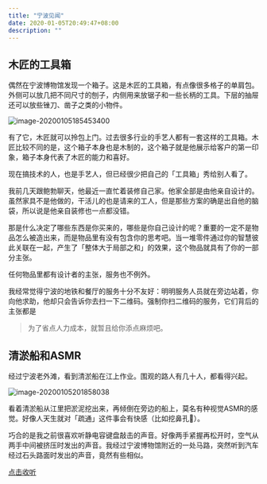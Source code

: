 ```yaml
---
title: "宁波见闻"
date: 2020-01-05T20:49:47+08:00
description: ""
---
```


## 木匠的工具箱

偶然在宁波博物馆发现一个箱子。这是木匠的工具箱，有点像很多格子的单肩包。外侧可以放几把不同尺寸的刨子，内侧用来放锯子和一些长柄的工具。下层的抽屉还可以放些锉刀、凿子之类的小物件。

![image-20200105185453400](https://tva1.sinaimg.cn/large/006tNbRwly1galvuygesgj31hc0u0he2.jpg)

有了它，木匠就可以拎包上门。过去很多行业的手艺人都有一套这样的工具箱。木匠比较不同的是，这个箱子本身也是木制的，这个箱子就是他展示给客户的第一印象，箱子本身代表了木匠的能力和喜好。

现在搞技术的人，也是手艺人，但已经很少把自己的「工具箱」秀给别人看了。

我前几天跟鲍勃聊天，他最近一直忙着装修自己家。他家全部是由他亲自设计的。虽然家具不是他做的，干活儿的也是请来的工人，但是那些方案的确是出自他的脑袋，所以说是他亲自装修也一点都没错。

那是什么决定了哪些东西是你买来的，哪些是你自己设计的呢？重要的一定不是物品怎么被造出来，而是物品里有没有包含你的思考吧。当一堆零件通过你的智慧彼此关联在一起，产生了「整体大于局部之和」的效果，这个物品就具有了你的一部分主张。

任何物品里都有设计者的主张，服务也不例外。

我经常觉得宁波的地铁和餐厅的服务十分不友好：明明服务人员就在旁边站着，你向他求助，他却只会告诉你去扫一下二维码。强制你扫二维码的服务，它们背后的主张都是

>  为了省点人力成本，就暂且给你添点麻烦吧。

## 清淤船和ASMR

经过宁波老外滩，看到清淤船在江上作业。围观的路人有几十人，都看得兴起。

![image-20200105201858038](https://tva1.sinaimg.cn/large/006tNbRwly1galyam1mk1j31400u04r6.jpg)

看着清淤船从江里把淤泥挖出来，再倾倒在旁边的船上，莫名有种视觉ASMR的感觉。好像人天生就对「疏通」这件事会有快感（比如挖鼻孔🤣）。

巧合的是我之前很喜欢听静电容键盘敲击的声音。好像两手紧握再松开时，空气从两手中间被挤压时发出的声音。我经过宁波博物馆附近的一处马路，突然听到汽车经过石头路面时发出的声音，竟然有些相似。

[点击收听](https://mp.weixin.qq.com/mp/audio?_wxindex_=0&scene=104&__biz=MzIyNzI2MTU2Mg==&mid=2650640682&idx=1&voice_id=MzIyNzI2MTU2Ml8yNjUwNjQwNjgx&sn=b99ca12aa1a7b569beffa20f9ca6dd16#wechat_redirect)